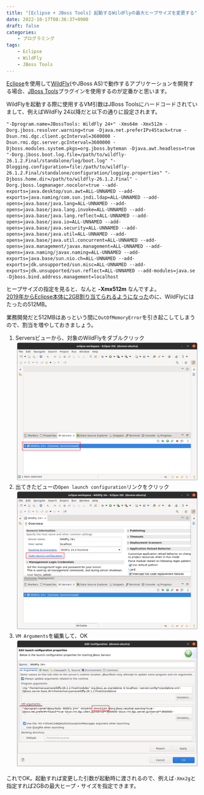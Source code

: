 ```yaml
---
title: "[Eclipse + JBoss Tools] 起動するWildFlyの最大ヒープサイズを変更する"
date: 2022-10-17T08:36:37+0900
draft: false
categories: 
    - プログラミング
tags:
    - Eclipse
    - WildFly
    - JBoss Tools
---
```


[Eclipse](https://eclipseide.org)を使用して[WildFly](https://www.wildfly.org)(やJBoss AS)で動作するアプリケーションを開発する場合、[JBoss Tools](https://tools.jboss.org)プラグインを使用するのが定番かと思います。

WildFlyを起動する際に使用するVM引数はJBoss Toolsにハードコードされていまして、例えばWildFly 24以降だと以下の通りに設定されます。
```
"-Dprogram.name=JBossTools: WildFly 24+" -Xms64m -Xmx512m -Dorg.jboss.resolver.warning=true -Djava.net.preferIPv4Stack=true -Dsun.rmi.dgc.client.gcInterval=3600000 -Dsun.rmi.dgc.server.gcInterval=3600000 -Djboss.modules.system.pkgs=org.jboss.byteman -Djava.awt.headless=true "-Dorg.jboss.boot.log.file=/path/to/wildfly-26.1.2.Final/standalone/log/boot.log" "-Dlogging.configuration=file:/path/to/wildfly-26.1.2.Final/standalone/configuration/logging.properties" "-Djboss.home.dir=/path/to/wildfly-26.1.2.Final" -Dorg.jboss.logmanager.nocolor=true --add-exports=java.desktop/sun.awt=ALL-UNNAMED --add-exports=java.naming/com.sun.jndi.ldap=ALL-UNNAMED --add-opens=java.base/java.lang=ALL-UNNAMED --add-opens=java.base/java.lang.invoke=ALL-UNNAMED --add-opens=java.base/java.lang.reflect=ALL-UNNAMED --add-opens=java.base/java.io=ALL-UNNAMED --add-opens=java.base/java.security=ALL-UNNAMED --add-opens=java.base/java.util=ALL-UNNAMED --add-opens=java.base/java.util.concurrent=ALL-UNNAMED --add-opens=java.management/javax.management=ALL-UNNAMED --add-opens=java.naming/javax.naming=ALL-UNNAMED --add-exports=java.base/sun.nio.ch=ALL-UNNAMED --add-exports=jdk.unsupported/sun.misc=ALL-UNNAMED --add-exports=jdk.unsupported/sun.reflect=ALL-UNNAMED --add-modules=java.se -Djboss.bind.address.management=localhost 
```

ヒープサイズの指定を見ると、なんと **-Xmx512m** なんですよ。  
[2019年からEclipse本体に2GB割り当てられるようになった](https://git.eclipse.org/r/plugins/gitiles/epp/org.eclipse.epp.packages/+/e8f1046a8d269dec3fab103b47db4fd9a42a28d0%5E%21/packages/org.eclipse.epp.package.jee.product/epp.product)のに、WildFlyにはたったの512MB。

業務開発だと512MBはあっという間に`OutOfMemoryError`を引き起こしてしまうので、割当を増やしておきましょう。
1. Serversビューから、対象のWildFlyをダブルクリック
    ![wildfly-vm-args-1.png](./wildfly-vm-args-1.png)
2. 出てきたビューの`Open launch configuration`リンクをクリック
    ![wildfly-vm-args-2.png](./wildfly-vm-args-2.png)
3. `VM Arguments`を編集して、OK
    ![wildfly-vm-args-3.png](./wildfly-vm-args-3.png)

これでOK。起動すれば変更した引数が起動時に渡されるので、例えば`-Xmx2g`と指定すれば2GBの最大ヒープ・サイズを指定できます。
